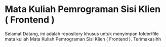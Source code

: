 # Mata Kuliah Pemrograman Sisi Klien ( Frontend )
Selamat Datang, ini adalah repository khusus untuk menyimpan folder/file mata kuliah Mata Kuliah Pemrograman Sisi Klien ( Frontend ). Terimakasihh
